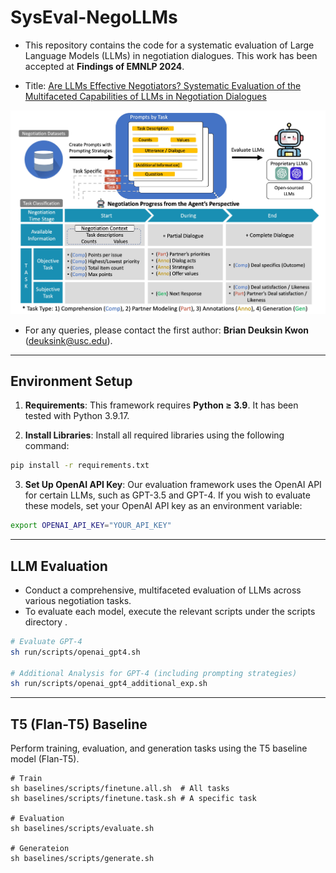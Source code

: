 # SysEval-NegoLLMs
- This repository contains the code for a systematic evaluation of Large Language Models (LLMs) in negotiation dialogues. This work has been accepted at **Findings of EMNLP 2024**.

- Title: [Are LLMs Effective Negotiators? Systematic Evaluation of the Multifaceted Capabilities of LLMs in Negotiation Dialogues](https://arxiv.org/abs/2402.13550)
<img src="images/main.jpg" alt="Framework" width="700"/>

- For any queries, please contact the first author: **Brian Deuksin Kwon** (deuksink@usc.edu).

---

## Environment Setup

1. **Requirements**: This framework requires **Python ≥ 3.9**. It has been tested with Python 3.9.17.

2. **Install Libraries**: Install all required libraries using the following command:
```bash
pip install -r requirements.txt
```

3. **Set Up OpenAI API Key**: Our evaluation framework uses the OpenAI API for certain LLMs, such as GPT-3.5 and GPT-4. If you wish to evaluate these models, set your OpenAI API key as an environment variable:
```bash
export OPENAI_API_KEY="YOUR_API_KEY"
```

---

## LLM Evaluation

- Conduct a comprehensive, multifaceted evaluation of LLMs across various negotiation tasks.
- To evaluate each model, execute the relevant scripts under the scripts directory .

```bash
# Evaluate GPT-4
sh run/scripts/openai_gpt4.sh

# Additional Analysis for GPT-4 (including prompting strategies)
sh run/scripts/openai_gpt4_additional_exp.sh
```

---

## T5 (Flan-T5) Baseline
Perform training, evaluation, and generation tasks using the T5 baseline model (Flan-T5).

```{sh}
# Train
sh baselines/scripts/finetune.all.sh  # All tasks
sh baselines/scripts/finetune.task.sh # A specific task

# Evaluation
sh baselines/scripts/evaluate.sh

# Generateion
sh baselines/scripts/generate.sh
```
